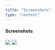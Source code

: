 ```yaml
---
title: "Screenshots"
type: "content"
---
```


#### Screenshots

<div class="gallery">
  <a href="img/screens/ss1.jpg"><img src="img/screens/ss1.jpg"></a>
  <a href="img/screens/ss2.jpg"><img src="img/screens/ss2.jpg"></a>
</div>
